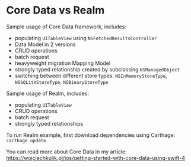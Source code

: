 # Core Data vs Realm

Sample usage of Core Data framework, includes:
- populating `UITableView` using `NSFetchedResultsController`
- Data Model in 2 versions
- CRUD operations
- batch request
- heavyweight migration Mapping Model
- strongly typed relationship created by subclassing `NSManagedObject`
- switching between different store types: `NSInMemoryStoreType`, `NSSQLiteStoreType`, `NSBinaryStoreType`

Sample usage of Realm, includes:
- populating `UITableView`
- CRUD operations
- batch request
- strongly typed relationships

To run Realm example, first download dependencies using Carthage: `carthage update`

You can read more about Core Data in my article:  
https://wojciechkulik.pl/ios/getting-started-with-core-data-using-swift-4
